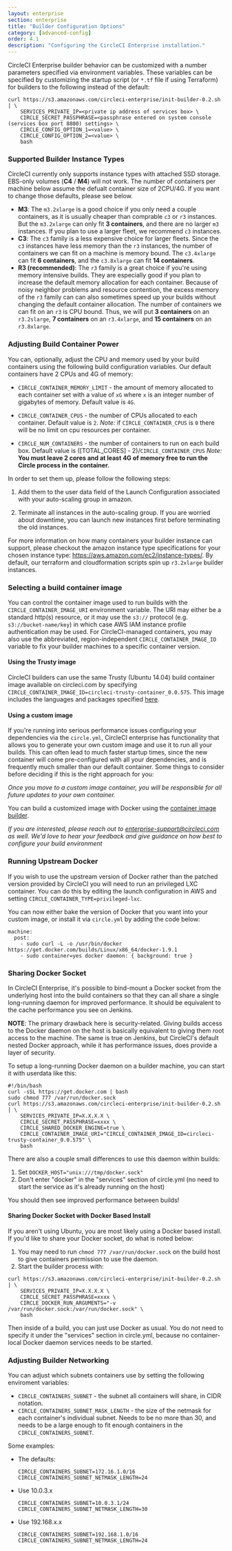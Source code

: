 ```yaml
---
layout: enterprise
section: enterprise
title: "Builder Configuration Options"
category: [advanced-config]
order: 4.1
description: "Configuring the CircleCI Enterprise installation."
---
```


CircleCI Enterprise builder behavior can be customized with a number parameters specified via environment variables. These variables can be specified by customizing the startup script (or `*.tf` file if using Terraform) for builders to the following instead of the default:

```
curl https://s3.amazonaws.com/circleci-enterprise/init-builder-0.2.sh | \
    SERVICES_PRIVATE_IP=<private ip address of services box> \
    CIRCLE_SECRET_PASSPHRASE=<passphrase entered on system console (services box port 8800) settings> \
    CIRCLE_CONFIG_OPTION_1=<value> \
    CIRCLE_CONFIG_OPTION_2=<value> \
    bash
```

### Supported Builder Instance Types
CircleCI currently only supports instance types with attached SSD storage. EBS-only volumes (**C4** / **M4**) will not work. The number of containers per machine below assume the defualt container size of 2CPU/4G. If you want to change those defaults, please see below.

* **M3**: The `m3.2xlarge` is a good choice if you only need a couple containers, as it is usually cheaper than comprable `c3` or `r3` instances. But the `m3.2xlarge` can only fit **3 containers**, and there are no larger `m3` instances. If you plan to use a larger fleet, we recommend `c3` instances.
* **C3**: The `c3` family is a less expensive choice for larger fleets. Since the `c3` instances have less memory than the `r3` instances, the number of containers we can fit on a machine is memory bound. The `c3.4xlarge` can fit **6 containers**, and the `c3.8xlarge` can fit **14 containers**.
* **R3 (recommended)**: The `r3` family is a great choice if you're using memory intensive builds. They are especially good if you plan to increase the default memory allocation for each container. Because of noisy neighbor problems and resource contention, the excess memory of the `r3` family can can also sometimes speed up your builds without changing the default container allocation. The number of containers we can fit on an `r3` is CPU bound. Thus, we will put **3 containers** on an `r3.2slarge`, **7 containers** on an `r3.4xlarge`, and **15 containers** on an `r3.8xlarge`.


### Adjusting Build Container Power

You can, optionally, adjust the CPU and memory used by your build containers using the following build configuration variables. Our default containers have 2 CPUs and 4G of memory:

* `CIRCLE_CONTAINER_MEMORY_LIMIT` - the amount of memory allocated to each container set with a value of `xG` where `x` is an integer number of gigabytes of memory.
Default value is `4G`.

* `CIRCLE_CONTAINER_CPUS` - the number of CPUs allocated to each container.
Default value is `2`.
*Note:* if `CIRCLE_CONTAINER_CPUS` is `0` there will be no limit on cpu resources per container.

* `CIRCLE_NUM_CONTAINERS` - the number of containers to run on each build box.
Default value is ([TOTAL_CORES] - 2)/`CIRCLE_CONTAINER_CPUS`
*Note:* **You must leave 2 cores and at least 4G of memory free to run the Circle process in the container.**


In order to set them up, please follow the following steps:

1. Add them to the user data field of the Launch Configuration associated with your auto-scaling group in amazon.

2. Terminate all instances in the auto-scaling group. If you are worried about downtime, you can launch new instances first before terminating the old instances.

For more information on how many containers your builder instance can support, please checkout the amazon instance type specifications for your chosen instance type: <https://aws.amazon.com/ec2/instance-types/>. By default, our terraform and cloudformation scripts spin up `r3.2xlarge` builder instances.

### Selecting a build container image

You can control the container image used to run builds with the `CIRCLE_CONTAINER_IMAGE_URI` environment variable. The URI may either be a standard http(s) resource, or it may use the `s3://` protocol (e.g. `s3://bucket-name/key`) in which case AWS IAM instance profile authentication may be used. For CircleCI-managed containers, you may also use the abbreviated, region-independent `CIRCLE_CONTAINER_IMAGE_ID` variable to fix your builder machines to a specific container version.

#### Using the Trusty image

CircleCI builders can use the same Trusty (Ubuntu 14.04) build container image available on circleci.com by specifying `CIRCLE_CONTAINER_IMAGE_ID=circleci-trusty-container_0.0.575`. This image includes the languages and packages specified [here](https://circle-artifacts.com/gh/circleci/image-builder/575/artifacts/0/tmp/circle-artifacts.RbPnATN/versions.json).

#### Using a custom image

If you're running into serious performance issues configuring your dependencies via the `circle.yml`, CircleCI enterprise has functionality that allows you to generate your own custom image and use it to run all your builds. This can often lead to much faster startup times, since the new container will come pre-configured with all your dependencies, and is frequently much smaller than our default container. Some things to consider before deciding if this is the right approach for you:

_Once you move to a custom image container, you will be responsible for all future updates to your own container._

You can build a customized image with Docker using the [container image builder](https://github.com/circleci/image-builder).

_If you are interested, please reach out to <enterprise-support@circleci.com> as well.  We'd love to hear your feedback and give guidance on how best to configure your build environment_

### Running Upstream Docker

If you wish to use the upstream version of Docker rather than the patched version provided by CircleCI you will need to run an privileged LXC container. You can do this by editing the launch configuration in AWS and setting `CIRCLE_CONTAINER_TYPE=privileged-lxc`.

You can now either bake the version of Docker that you want into your custom image, or install it via `circle.yml` by adding the code below:


```
machine:
  post:
    - sudo curl -L -o /usr/bin/docker https://get.docker.com/builds/Linux/x86_64/docker-1.9.1
    - sudo container=yes docker daemon: { background: true }
```

### Sharing Docker Socket

In CircleCI Enterprise, it's possible to bind-mount a Docker socket from the underlying host into the build containers so that they can all share a single long-running daemon for improved performance. It should be equivalent to the cache performance you see on Jenkins.

**NOTE**: The primary drawback here is security-related. Giving builds access to the Docker daemon on the host is basically equivalent to giving them root access to the machine. The same is true on Jenkins, but CircleCI's default nested Docker approach, while it has performance issues, does provide a layer of security.

To setup a long-running Docker daemon on a builder machine, you can start it with userdata like this:

```
#!/bin/bash
curl -sSL https://get.docker.com | bash
sudo chmod 777 /var/run/docker.sock
curl https://s3.amazonaws.com/circleci-enterprise/init-builder-0.2.sh | \
    SERVICES_PRIVATE_IP=X.X.X.X \
    CIRCLE_SECRET_PASSPHRASE=xxxx \
    CIRCLE_SHARED_DOCKER_ENGINE=true \
    CIRCLE_CONTAINER_IMAGE_URI="CIRCLE_CONTAINER_IMAGE_ID=circleci-trusty-container_0.0.575" \
    bash
```

There are also a couple small differences to use this daemon within builds:

1. Set `DOCKER_HOST="unix:///tmp/docker.sock"`
2. Don't enter "docker" in the "services" section of circle.yml (no need to start the service as it's already running on the host)

You should then see improved performance between builds!

#### Sharing Docker Socket with Docker Based Install
If you aren't using Ubuntu, you are most likely using a Docker based install. If you'd like to share your Docker socket, do what is noted below:

1. You may need to run `chmod 777 /var/run/docker.sock` on the build host to give containers permission to use the daemon.
2. Start the builder process with:

```
curl https://s3.amazonaws.com/circleci-enterprise/init-builder-0.2.sh | \
    SERVICES_PRIVATE_IP=X.X.X.X \
    CIRCLE_SECRET_PASSPHRASE=xxxx \
    CIRCLE_DOCKER_RUN_ARGUMENTS="-v /var/run/docker.sock:/var/run/docker.sock" \
    bash
```

Then inside of a build, you can just use Docker as usual. You do not need to specify it under the "services" section in circle.yml, because no container-local Docker daemon services needs to be started.

### Adjusting Builder Networking

You can adjust which subnets containers use by setting the following enviroment variables:

* `CIRCLE_CONTAINERS_SUBNET` - the subnet all containers will share, in CIDR notation.
* `CIRCLE_CONTAINERS_SUBNET_MASK_LENGTH` - the size of the netmask for
  each container's individual subnet. Needs to be no more than 30, and needs to be a large
  enough to fit enough containers in the `CIRCLE_CONTAINERS_SUBNET`.

Some examples:

* The defaults:
  ```
  CIRCLE_CONTAINERS_SUBNET=172.16.1.0/16
  CIRCLE_CONTAINERS_SUBNET_NETMASK_LENGTH=24
  ```

* Use 10.0.3.x
  ```
  CIRCLE_CONTAINERS_SUBNET=10.0.3.1/24
  CIRCLE_CONTAINERS_SUBNET_NETMASK_LENGTH=30
  ```

* Use 192.168.x.x
  ```
  CIRCLE_CONTAINERS_SUBNET=192.168.1.0/16
  CIRCLE_CONTAINERS_SUBNET_NETMASK_LENGTH=24
  ```
